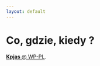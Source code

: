 ```yaml
---
layout: default
---
```


# [](#header-1)Co, gdzie, kiedy ?

[**Kpjas** @ WP-PL](https://pl.wikipedia.org/wiki/Wikipedysta:Kpjas).

